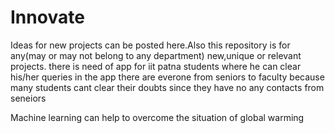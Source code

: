 # Innovate
Ideas for new projects can be posted here.Also this repository is for any(may or may not belong to any department) new,unique or relevant projects.
there is need of app for iit patna students where he can clear his/her queries 
in the app there are everone from seniors to faculty 
because many students cant clear their doubts since they have no any contacts from seneiors 

Machine learning can help to overcome the situation of global warming

